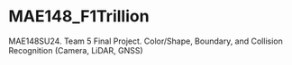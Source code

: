 # MAE148_F1Trillion
MAE148SU24. Team 5 Final Project. Color/Shape, Boundary, and Collision Recognition (Camera, LiDAR, GNSS)
